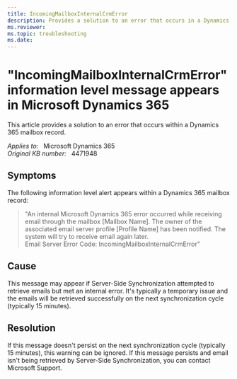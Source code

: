 ```yaml
---
title: IncomingMailboxInternalCrmError
description: Provides a solution to an error that occurs in a Dynamics 365 mailbox record.
ms.reviewer: 
ms.topic: troubleshooting
ms.date: 
---
```

# "IncomingMailboxInternalCrmError" information level message appears in Microsoft Dynamics 365

This article provides a solution to an error that occurs within a Dynamics 365 mailbox record.

_Applies to:_ &nbsp; Microsoft Dynamics 365  
_Original KB number:_ &nbsp; 4471948

## Symptoms

The following information level alert appears within a Dynamics 365 mailbox record:

> "An internal Microsoft Dynamics 365 error occurred while receiving email through the mailbox [Mailbox Name]. The owner of the associated email server profile [Profile Name] has been notified. The system will try to receive email again later.  
Email Server Error Code: IncomingMailboxInternalCrmError"

## Cause

This message may appear if Server-Side Synchronization attempted to retrieve emails but met an internal error. It's typically a temporary issue and the emails will be retrieved successfully on the next synchronization cycle (typically 15 minutes).

## Resolution

If this message doesn't persist on the next synchronization cycle (typically 15 minutes), this warning can be ignored. If this message persists and email isn't being retrieved by Server-Side Synchronization, you can contact Microsoft Support.

